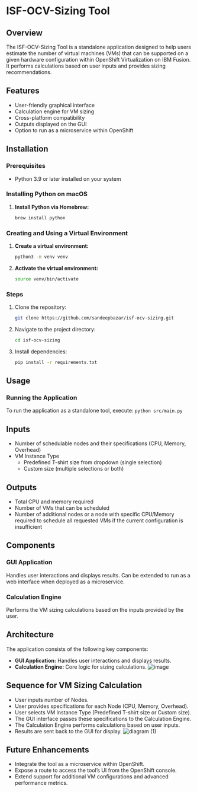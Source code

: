# ISF-OCV-Sizing Tool

## Overview
The ISF-OCV-Sizing Tool is a standalone application designed to help users estimate the number of virtual machines (VMs) that can be supported on a given hardware configuration within OpenShift Virtualization on IBM Fusion. It performs calculations based on user inputs and provides sizing recommendations.

## Features
- User-friendly graphical interface
- Calculation engine for VM sizing
- Cross-platform compatibility
- Outputs displayed on the GUI
- Option to run as a microservice within OpenShift

## Installation
### Prerequisites
- Python 3.9 or later installed on your system

### Installing Python on macOS
1. **Install Python via Homebrew:**
    ```sh
    brew install python
    ```

### Creating and Using a Virtual Environment
1. **Create a virtual environment:**
    ```sh
    python3 -m venv venv
    ```

2. **Activate the virtual environment:**
    ```sh
    source venv/bin/activate
    ```

### Steps
1. Clone the repository:
    ```sh
    git clone https://github.com/sandeepbazar/isf-ocv-sizing.git
    ```
2. Navigate to the project directory:
    ```sh
    cd isf-ocv-sizing
    ```
3. Install dependencies:
    ```sh
    pip install -r requirements.txt
    ```

## Usage
### Running the Application
To run the application as a standalone tool, execute:
    ```
python src/main.py
    ```

## Inputs
- Number of schedulable nodes and their specifications (CPU, Memory, Overhead)
- VM Instance Type
  - Predefined T-shirt size from dropdown (single selection)
  - Custom size (multiple selections or both)

## Outputs
- Total CPU and memory required
- Number of VMs that can be scheduled
- Number of additional nodes or a node with specific CPU/Memory required to schedule all requested VMs if the current configuration is insufficient

## Components
### GUI Application
Handles user interactions and displays results. Can be extended to run as a web interface when deployed as a microservice.

### Calculation Engine
Performs the VM sizing calculations based on the inputs provided by the user.

## Architecture
The application consists of the following key components:
- **GUI Application:** Handles user interactions and displays results.
- **Calculation Engine:** Core logic for sizing calculations.
![image](https://media.github.ibm.com/user/220167/files/20c7d77b-53d1-4c73-9829-974194ea68b4)

## Sequence for VM Sizing Calculation
- User inputs number of Nodes.
- User provides specifications for each Node (CPU, Memory, Overhead).
- User selects VM Instance Type (Predefined T-shirt size or Custom size).
- The GUI interface passes these specifications to the Calculation Engine.
- The Calculation Engine performs calculations based on user inputs.
- Results are sent back to the GUI for display.
![diagram (1)](https://media.github.ibm.com/user/220167/files/697ad05d-684f-4cdd-940b-6d21ff709158)

## Future Enhancements
- Integrate the tool as a microservice within OpenShift.
- Expose a route to access the tool’s UI from the OpenShift console.
- Extend support for additional VM configurations and advanced performance metrics.

